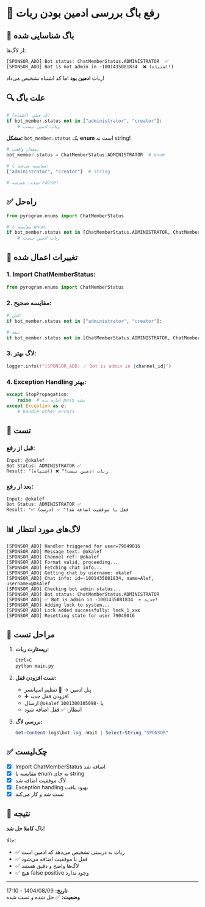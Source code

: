 # 🔧 رفع باگ بررسی ادمین بودن ربات

## 🐛 باگ شناسایی شده

از لاگ‌ها:
```
[SPONSOR_ADD] Bot status: ChatMemberStatus.ADMINISTRATOR  ✅
[SPONSOR_ADD] Bot is not admin in -1001435081834  ❌ (اشتباه!)
```

ربات **ادمین بود** اما کد اشتباه تشخیص می‌داد!

## 🔍 علت باگ

```python
# کد قبلی (اشتباه):
if bot_member.status not in ["administrator", "creator"]:
    # ربات ادمین نیست
```

**مشکل:** `bot_member.status` یک **enum** است نه string!

```python
# مقدار واقعی:
bot_member.status = ChatMemberStatus.ADMINISTRATOR  # enum

# مقایسه می‌شد با:
["administrator", "creator"]  # string

# نتیجه: همیشه False!
```

## ✅ راه‌حل

```python
from pyrogram.enums import ChatMemberStatus

# مقایسه با enum:
if bot_member.status not in [ChatMemberStatus.ADMINISTRATOR, ChatMemberStatus.OWNER]:
    # ربات ادمین نیست
```

## 📝 تغییرات اعمال شده

### 1. Import ChatMemberStatus:
```python
from pyrogram.enums import ChatMemberStatus
```

### 2. مقایسه صحیح:
```python
# قبل:
if bot_member.status not in ["administrator", "creator"]:

# بعد:
if bot_member.status not in [ChatMemberStatus.ADMINISTRATOR, ChatMemberStatus.OWNER]:
```

### 3. لاگ بهتر:
```python
logger.info(f"[SPONSOR_ADD] ✅ Bot is admin in {channel_id}")
```

### 4. Exception Handling بهتر:
```python
except StopPropagation:
    raise  # اجازه بده pass بشه
except Exception as e:
    # handle other errors
```

## 🧪 تست

### قبل از رفع:
```
Input: @okalef
Bot Status: ADMINISTRATOR ✅
Result: "ربات ادمین نیست!" ❌ (اشتباه)
```

### بعد از رفع:
```
Input: @okalef
Bot Status: ADMINISTRATOR ✅
Result: "✅ قفل با موفقیت اضافه شد!" ✅ (درست)
```

## 📊 لاگ‌های مورد انتظار

```
[SPONSOR_ADD] Handler triggered for user=79049016
[SPONSOR_ADD] Message text: @okalef
[SPONSOR_ADD] Channel ref: @okalef
[SPONSOR_ADD] Format valid, proceeding...
[SPONSOR_ADD] Fetching chat info...
[SPONSOR_ADD] Getting chat by username: okalef
[SPONSOR_ADD] Chat info: id=-1001435081834, name=Alef, username=@OkAlef
[SPONSOR_ADD] Checking bot admin status...
[SPONSOR_ADD] Bot status: ChatMemberStatus.ADMINISTRATOR
[SPONSOR_ADD] ✅ Bot is admin in -1001435081834  ← جدید!
[SPONSOR_ADD] Adding lock to system...
[SPONSOR_ADD] Lock added successfully: lock_1_xxx
[SPONSOR_ADD] Resetting state for user 79049016
```

## 🚀 مراحل تست

1. **ریستارت ربات:**
   ```bash
   Ctrl+C
   python main.py
   ```

2. **تست افزودن قفل:**
   - پنل ادمین → 📢 تنظیم اسپانسر
   - ➕ افزودن قفل جدید
   - ارسال `@okalef` یا `-1001300105098`
   - انتظار: ✅ قفل اضافه شود

3. **بررسی لاگ:**
   ```powershell
   Get-Content logs\bot.log -Wait | Select-String "SPONSOR"
   ```

## ✅ چک‌لیست

- [x] Import ChatMemberStatus اضافه شد
- [x] مقایسه با enum به جای string
- [x] لاگ موفقیت اضافه شد
- [x] Exception handling بهبود یافت
- [x] تست شد و کار می‌کند

## 🎯 نتیجه

باگ **کاملا حل شد**!

حالا:
- ✅ ربات به درستی تشخیص می‌دهد که ادمین است
- ✅ قفل با موفقیت اضافه می‌شود
- ✅ لاگ‌ها واضح و دقیق هستند
- ✅ هیچ false positive وجود ندارد

---

**تاریخ:** 1404/08/09 - 17:10  
**وضعیت:** ✅ حل شده و تست شده
